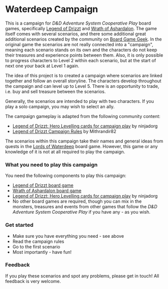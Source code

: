 Waterdeep Campaign
==================

This is a campaign for _D&D Adventure System Cooperative Play_ board games, specifically [Legend of Drizzt](https://dnd.wizards.com/products/tabletop-games/board-card-games/legend-drizzt-board-game) and [Wrath of Ashardalon](https://dnd.wizards.com/products/tabletop-games/board-games/wrath-ashardalon-board-game). The game itself comes with several scenarios, and there some additional great additional scenarios created by the community on [Board Game Geek](https://boardgamegeek.com/boardgame/91872/dungeons-dragons-legend-drizzt-board-game). In the original game the scenarios are not really connected into a "campaign", meaning each scenario stands on its own and the characters do not keep their treasures and experience points between them. Also, it is only possible to progress characters to Level 2 within each scenario, but at the start of next one your back at Level 1 again.

The idea of this project is to created a campaign where scenarios are linked together and follow an overall storyline. The characters develop throughout the campaign and can level up to Level 5. There is an opportunity to trade, i.e. buy and sell treasure between the scenarios.

Generally, the scenarios are intended to play with two characters. If you play a solo campaign, you may wish to select an ally.

The campaign gameplay is adapted from the following community content:
* [Legend of Drizzt: Hero Levelling cards for campaign play](https://boardgamegeek.com/filepage/72838/legend-drizzt-hero-levelling-cards-campaign-play) by ninjadorg
* [Legend of Drizzt Campaign Rules](https://boardgamegeek.com/filepage/136256/legend-drizzt-campaign-rules-no-other-dd-games-nee) by Mithrandir82

The scenarios within this campaign take their names and general ideas from quests in the [Lords of Waterdeep](https://dnd.wizards.com/products/tabletop-games/board-games/lords-waterdeep) board game. However, this game or any knowledge of it is not at all required to play the campaign.

### What you need to play this campaign
You need the following components to play this campaign:
* [Legend of Drizzt board game](https://dnd.wizards.com/products/tabletop-games/board-card-games/legend-drizzt-board-game)
* [Wrath of Ashardalon board game](https://dnd.wizards.com/products/tabletop-games/board-games/wrath-ashardalon-board-game)
* [Legend of Drizzt: Hero Levelling cards for campaign play](https://boardgamegeek.com/filepage/72838/legend-drizzt-hero-levelling-cards-campaign-play) by ninjadorg
* No other board games are required, though you can mix in the monsters, treasures and events from other games that follow the _D&D Adventure System Cooperative Play_ if you have any - as you wish.

### Get started
* Make sure you have everything you need - see above
* Read the campaign rules
* Go to the first scenario
* Most importantly - have fun!

### Feedback
If you play these scenarios and spot any problems, please get in touch! All feedback is very welcome.
